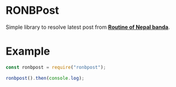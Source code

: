 # RONBPost

Simple library to resolve latest post from **[Routine of Nepal banda](https://www.ronbpost.com)**.

# Example

```js
const ronbpost = require("ronbpost");

ronbpost().then(console.log);
```